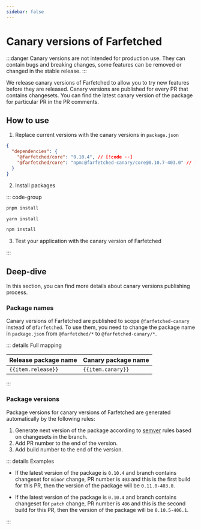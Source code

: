 ```yaml
---
sidebar: false
---
```


# Canary versions of Farfetched

:::danger
Canary versions are not intended for production use. They can contain bugs and breaking changes, some features can be removed or changed in the stable release.
:::

We release canary versions of Farfetched to allow you to try new features before they are released. Canary versions are published for every PR that contains changesets. You can find the latest canary version of the package for particular PR in the PR comments.

## How to use

1. Replace current versions with the canary versions in `package.json`

```json
{
  "dependencies": {
    "@farfetched/core": "0.10.4", // [!code --]
    "@farfetched/core": "npm:@farfetched-canary/core@0.10.7-403.0" // [!code ++]
  }
}
```

2. Install packages

::: code-group

```bash [pnpm]
pnpm install
```

```bash [yarn]
yarn install
```

```bash [npm]
npm install
```

3. Test your application with the canary version of Farfetched

:::

## Deep-dive

In this section, you can find more details about canary versions publishing process.

### Package names

Canary versions of Farfetched are published to scope `@farfetched-canary` instead of `@farfetched`. To use them, you need to change the package name in `package.json` from `@farfetched/*` to `@farfetched-canary/*`.

::: details Full mapping

<script setup>
    import { data as mapping } from './canary_mapping.data'
</script>

<table>
    <thead>
        <tr>
            <th>Release package name</th>
            <th>Canary package name</th>
        </tr>
    </thead>
    <tbody>
        <tr v-for="item in mapping">
            <td><code>{{item.release}}</code></td>
            <td><code>{{item.canary}}</code></td>
        </tr>
    </tbody>
</table>

:::

### Package versions

Package versions for canary versions of Farfetched are generated automatically by the following rules:

1. Generate next version of the package according to [semver](https://semver.org/) rules based on changesets in the branch.
2. Add PR number to the end of the version.
3. Add build number to the end of the version.

::: details Examples

- If the latest version of the package is `0.10.4` and branch contains changeset for `minor` change, PR number is `403` and this is the first build for this PR, then the version of the package will be `0.11.0-403.0`.

- If the latest version of the package is `0.10.4` and branch contains changeset for `patch` change, PR number is `406` and this is the second build for this PR, then the version of the package will be `0.10.5-406.1`.

:::

